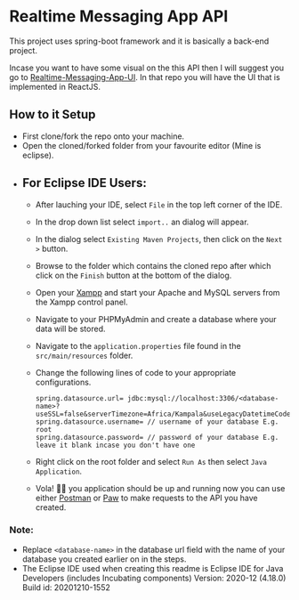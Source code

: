 # Realtime Messaging App API

This project uses spring-boot framework and it is basically a back-end project. 

Incase you want to have some visual on the this API then I will suggest you go to [Realtime-Messaging-App-UI](https://github.com/kashua14/MESSENGER). In that repo you will have the UI that is implemented in ReactJS.

## How to it Setup

- First clone/fork the repo onto your machine.
- Open the cloned/forked folder from your favourite editor (Mine is eclipse).
- ## For Eclipse IDE Users: 
    - After lauching your IDE, select `File` in the top left corner of the IDE.
    - In the drop down list select `import..` an dialog will appear.
    - In the dialog select `Existing Maven Projects`, then click on the `Next >` button.
    - Browse to the folder which contains the cloned repo after which click on the `Finish` button at the bottom of the dialog.
    - Open your [Xampp](https://www.apachefriends.org/index.html) and start your Apache and MySQL servers from the Xampp control panel.
    - Navigate to your PHPMyAdmin and create a database where your data will be stored.
    - Navigate to the `application.properties` file found in the `src/main/resources` folder. 
    - Change the following lines of code to your appropriate configurations.
        ```
        spring.datasource.url= jdbc:mysql://localhost:3306/<database-name>?useSSL=false&serverTimezone=Africa/Kampala&useLegacyDatetimeCode=false
        spring.datasource.username= // username of your database E.g. root 
        spring.datasource.password= // password of your database E.g. leave it blank incase you don't have one 
        ```

    - Right click on the root folder and select  `Run As`  then select `Java Application`.
    - Vola!  🎉🎉 you application should be up and running now you can use either [Postman](https://www.postman.com/) or [Paw](https://paw.cloud/) to make requests to the API you have created.

### Note: 
- Replace `<database-name>` in the database url field with the name of your database you created earlier on in the steps.
- The Eclipse IDE used when creating this readme is Eclipse IDE for Java Developers (includes Incubating components)
Version: 2020-12 (4.18.0)
Build id: 20201210-1552
